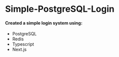 # Simple-PostgreSQL-Login

#### Created a simple login system using:
-  PostgreSQL
- Redis
- Typescript
- Next.js
